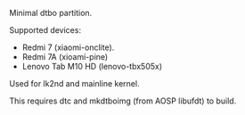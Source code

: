 Minimal dtbo partition.

Supported devices:

- Redmi 7 (xiaomi-onclite).
- Redmi 7A (xioami-pine)
- Lenovo Tab M10 HD (lenovo-tbx505x)

Used for lk2nd and mainline kernel.

This requires dtc and mkdtboimg (from AOSP libufdt) to build.
